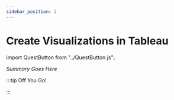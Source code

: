 ```yaml
---
sidebar_position: 2
---
```


# Create Visualizations in Tableau
import QuestButton from "../QuestButton.js";

_Summary Goes Here_

:::tip Off You Go!

<QuestButton text="Quest" />

:::

